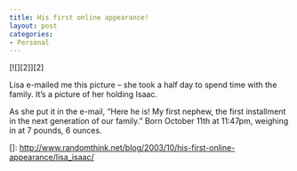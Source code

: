 ```yaml
---
title: His first online appearance!
layout: post
categories:
- Personal
---
```

[![][2]][2]

Lisa e-mailed me this picture – she took a half day to spend time with the family. It’s a picture of her holding Isaac.

As she put it in the e-mail, “Here he is! My first nephew, the first installment in the next generation of our family.” Born October 11th at 11:47pm, weighing in at 7 pounds, 6 ounces.

 []: http://www.randomthink.net/blog/2003/10/his-first-online-appearance/lisa_isaac/